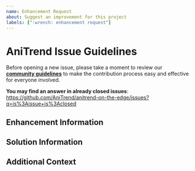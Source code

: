 ```yaml
---
name: Enhancement Request
about: Suggest an improvement for this project
labels: [":wrench: enhancement request"]
---
```


# AniTrend Issue Guidelines

Before opening a new issue, please take a moment to review our [**community guidelines**](https://github.com/AniTrend/anitrend-on-the-edge/blob/dev/CONTRIBUTING.md) to make the contribution process easy and effective for everyone involved.

**You may find an answer in already closed issues**:
https://github.com/AniTrend/anitrend-on-the-edge/issues?q=is%3Aissue+is%3Aclosed


## Enhancement Information
<!-- Is your request related to a problem? Please describe and be concise. -->


## Solution Information
<!-- 
If you have any ideas on how to solve this issue please list them here, 
and if not please remove this section
-->


## Additional Context
<!-- 
Any other information you might want to share, or that doesn't fit into any of the above headings.
If not please remove this section
-->
